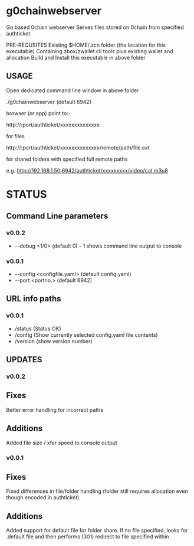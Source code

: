 # g0chainwebserver
Go based 0chain webserver
Serves files stored on 0chain from specified authticket
 
PRE-REQUSITES
Existing $HOME/.zcn folder (the location for this executable)
Containing zbox/zwallet cli tools plus existing wallet and allocation
Build and Install this executable in above folder

## USAGE

Open dedicated command line window in above folder

./g0chainwebserver <port> (default 6942)

browser (or app) point to:-

http://<IPaddress>:port/authticket/xxxxxxxxxxxxxx

for files

http://<IPaddress>:port/authticket/xxxxxxxxxxxxxx/remote/path/file.ext

for shared folders with specified full remote paths

e.g. http://192.168.1.50:6942/authticket/xxxxxxxxx/video/cat.m3u8

# STATUS
## Command Line parameters
### v0.0.2
- --debug <1/0> (default 0) - 1 shows command line output to console
### v0.0.1
- --config <configfile.yaml> (default config.yaml)
- --port <portno.> (default 6942)

## URL info paths
### v0.0.1
- /status (Status OK)
- /config (Show currently selected config.yaml file contents)
- /version (show version number)

## UPDATES
### v0.0.2
## Fixes
Better error handling for incorrect paths
## Additions
Added file size / xfer speed to console output
### v0.0.1
## Fixes
Fixed differences in file/folder handling (folder still requires allocation even though encoded in authticket)
## Additions
Added support for default file for folder share. If no file specified, looks for .default file and then performs (301) redirect to file specified within
